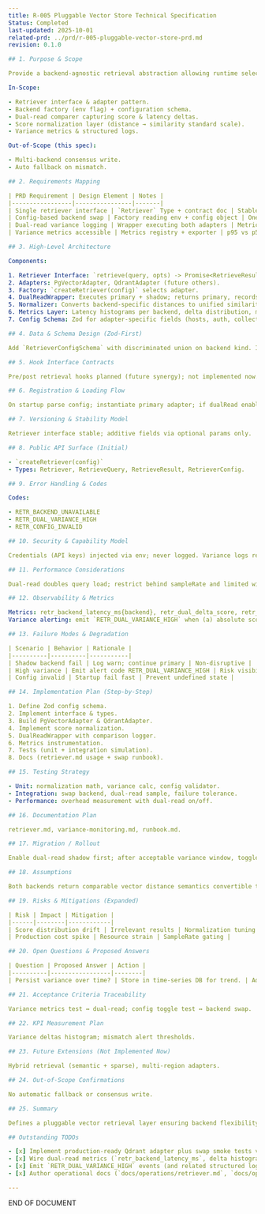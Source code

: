 ```yaml
---
title: R-005 Pluggable Vector Store Technical Specification
Status: Completed
last-updated: 2025-10-01
related-prd: ../prd/r-005-pluggable-vector-store-prd.md
revision: 0.1.0

## 1. Purpose & Scope

Provide a backend-agnostic retrieval abstraction allowing runtime selection (config / env) between pgvector and alternative vector stores (initially Qdrant) with optional dual-read variance logging prior to cutover.

In-Scope:

- Retriever interface & adapter pattern.
- Backend factory (env flag) + configuration schema.
- Dual-read comparer capturing score & latency deltas.
- Score normalization layer (distance → similarity standard scale).
- Variance metrics & structured logs.

Out-of-Scope (this spec):

- Multi-backend consensus write.
- Auto fallback on mismatch.

## 2. Requirements Mapping

| PRD Requirement | Design Element | Notes |
|-----------------|----------------|-------|
| Single retriever interface | `Retriever` Type + contract doc | Stable public surface |
| Config-based backend swap | Factory reading env + config object | One change + restart |
| Dual-read variance logging | Wrapper executing both adapters | Metrics + diff logs |
| Variance metrics accessible | Metrics registry + exporter | p95 vs p50 tracking |

## 3. High-Level Architecture

Components:

1. Retriever Interface: `retrieve(query, opts) -> Promise<RetrieveResult>`.
2. Adapters: PgVectorAdapter, QdrantAdapter (future others).
3. Factory: `createRetriever(config)` selects adapter.
4. DualReadWrapper: Executes primary + shadow; returns primary, records comparison.
5. Normalizer: Converts backend-specific distances to unified similarity score [0,1].
6. Metrics Layer: Latency histograms per backend, delta distribution, mismatch counters.
7. Config Schema: Zod for adapter-specific fields (hosts, auth, collection names).

## 4. Data & Schema Design (Zod-First)

Add `RetrieverConfigSchema` with discriminated union on backend kind. Include optional dualRead { enabled, sampleRate }.

## 5. Hook Interface Contracts

Pre/post retrieval hooks planned (future synergy); not implemented now.

## 6. Registration & Loading Flow

On startup parse config; instantiate primary adapter; if dualRead enabled, wrap with DualReadWrapper passing shadow adapter.

## 7. Versioning & Stability Model

Retriever interface stable; additive fields via optional params only.

## 8. Public API Surface (Initial)

- `createRetriever(config)`
- Types: Retriever, RetrieveQuery, RetrieveResult, RetrieverConfig.

## 9. Error Handling & Codes

Codes:

- RETR_BACKEND_UNAVAILABLE
- RETR_DUAL_VARIANCE_HIGH
- RETR_CONFIG_INVALID

## 10. Security & Capability Model

Credentials (API keys) injected via env; never logged. Variance logs redact query text if flagged sensitive.

## 11. Performance Considerations

Dual-read doubles query load; restrict behind sampleRate and limited window. Normalization O(n). Extra overhead accounted for within retrieval p95 target (R-002 alignment).

## 12. Observability & Metrics

Metrics: retr_backend_latency_ms{backend}, retr_dual_delta_score, retr_dual_delta_latency_ms, retr_dual_mismatch_total.
Variance alerting: emit `RETR_DUAL_VARIANCE_HIGH` when (a) absolute score delta ≥ 0.2, (b) absolute latency delta ≥ 80ms, (c) top candidate mismatch, or (d) the shadow adapter errors. Alerts surface via the dual-read wrapper `onEvent` hook for downstream structured logging.

## 13. Failure Modes & Degradation

| Scenario | Behavior | Rationale |
|----------|----------|-----------|
| Shadow backend fail | Log warn; continue primary | Non-disruptive |
| High variance | Emit alert code RETR_DUAL_VARIANCE_HIGH | Risk visibility |
| Config invalid | Startup fail fast | Prevent undefined state |

## 14. Implementation Plan (Step-by-Step)

1. Define Zod config schema.
2. Implement interface & types.
3. Build PgVectorAdapter & QdrantAdapter.
4. Implement score normalization.
5. DualReadWrapper with comparison logger.
6. Metrics instrumentation.
7. Tests (unit + integration simulation).
8. Docs (retriever.md usage + swap runbook).

## 15. Testing Strategy

- Unit: normalization math, variance calc, config validator.
- Integration: swap backend, dual-read sample, failure tolerance.
- Performance: overhead measurement with dual-read on/off.

## 16. Documentation Plan

retriever.md, variance-monitoring.md, runbook.md.

## 17. Migration / Rollout

Enable dual-read shadow first; after acceptable variance window, toggle primary to new backend; disable shadow.

## 18. Assumptions

Both backends return comparable vector distance semantics convertible to similarity.

## 19. Risks & Mitigations (Expanded)

| Risk | Impact | Mitigation |
|------|--------|------------|
| Score distribution drift | Irrelevant results | Normalization tuning + monitoring |
| Production cost spike | Resource strain | SampleRate gating |

## 20. Open Questions & Proposed Answers

| Question | Proposed Answer | Action |
|----------|-----------------|--------|
| Persist variance over time? | Store in time-series DB for trend. | Add optional exporter phase 2 |

## 21. Acceptance Criteria Traceability

Variance metrics test ↔ dual-read; config toggle test ↔ backend swap.

## 22. KPI Measurement Plan

Variance deltas histogram; mismatch alert thresholds.

## 23. Future Extensions (Not Implemented Now)

Hybrid retrieval (semantic + sparse), multi-region adapters.

## 24. Out-of-Scope Confirmations

No automatic fallback or consensus write.

## 25. Summary

Defines a pluggable vector retrieval layer ensuring backend flexibility with controlled dual-read evaluation and standardized scoring.

## Outstanding TODOs

- [x] Implement production-ready Qdrant adapter plus swap smoke tests validating pgvector ↔ Qdrant transitions, with adapter-specific regression tests ensuring raw score pass-through to the normalizer.
- [x] Wire dual-read metrics (`retr_backend_latency_ms`, delta histograms) into the central metrics exporter, exposing labeled series via `getRetrievalMetricSeries()` for downstream Prometheus and structured logging sinks.
- [x] Emit `RETR_DUAL_VARIANCE_HIGH` events (and related structured logs) when variance thresholds are exceeded or shadow adapters fail.
- [x] Author operational docs (`docs/operations/retriever.md`, `docs/operations/variance-monitoring.md`, `docs/operations/dual-read-swap-runbook.md`) covering configuration, rollout, and rollback procedures.

---
```

END OF DOCUMENT
